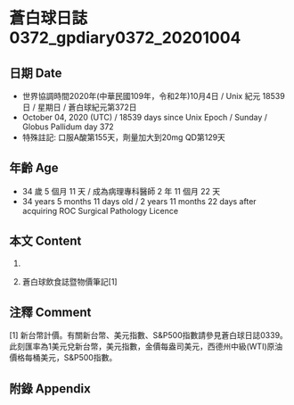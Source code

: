 [_metadata_:encoding]: - "utf-8"
[_metadata_:language]: - "zh-Hant-TW"
[_metadata_:fileformat]: - "markdown"
[_metadata_:MIME_type]: - "text/plain"
[_metadata_:markdown_version]: - "commonmark version 0.29"
[_metadata_:markdown_spec]: - "https://spec.commonmark.org/0.29/"

# 蒼白球日誌0372_gpdiary0372_20201004 #

## 日期 Date ##

* 世界協調時間2020年(中華民國109年，令和2年)10月4日 / Unix 紀元 18539 日 / 星期日 / 蒼白球紀元第372日
* October 04, 2020 (UTC) / 18539 days since Unix Epoch / Sunday / Globus Pallidum day 372
* 特殊註記: 口服A酸第155天，劑量加大到20mg QD第129天

## 年齡 Age ##

* 34 歲 5 個月 11 天 / 成為病理專科醫師 2 年 11 個月 22 天
* 34 years 5 months 11 days old / 2 years 11 months 22 days after acquiring ROC Surgical Pathology Licence

## 本文 Content ##

1. 

    
2. 蒼白球飲食誌暨物價筆記[1]

    

## 注釋 Comment ##

[1] 新台幣計價。有關新台幣、美元指數、S&P500指數請參見蒼白球日誌0339。此刻匯率為1美元兌新台幣，美元指數，金價每盎司美元，西德州中級(WTI)原油價格每桶美元，S&P500指數。



## 附錄 Appendix ##

